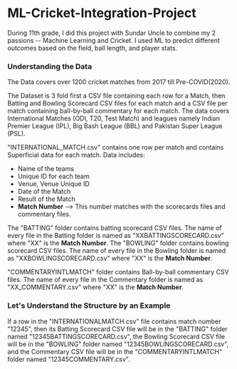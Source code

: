 # ML-Cricket-Integration-Project
During 11th grade, I did this project with Sundar Uncle to combine my 2 passions -- Machine Learning and Cricket. I used ML to predict different outcomes based on the field, ball length, and player stats.

### Understanding the Data
The Data covers over 1200 cricket matches from 2017 till Pre-COVID(2020).

The Dataset is 3 fold first a CSV file containing each row for a Match, then Batting and Bowling Scorecard CSV files for each match and a CSV file per match containing ball-by-ball commentary for each match.
The data covers International Matches (ODI, T20, Test Match) and leagues namely Indian Premier League (IPL), Big Bash League (BBL) and Pakistan Super League (PSL).

"INTERNATIONAL_MATCH.csv" contains one row per match and contains Superficial data for each match. Data includes:
- Name of the teams
- Unique ID for each team
- Venue, Venue Unique ID
- Date of the Match
- Result of the Match 
- <b>Match Number</b> --> This number matches with the scorecards files and commentary files.

The "BATTING" folder contains batting scorecard CSV files. The name of every file in the Batting folder is named as "XXBATTINGSCORECARD.csv" where "XX" is the <b>Match Number</b>.
The "BOWLING" folder contains bowling scorecard CSV files. The name of every file in the Bowling folder is named as "XXBOWLINGSCORECARD.csv" where "XX" is the <b>Match Number</b>.

"COMMENTARYINTLMATCH" folder contains Ball-by-ball commentary CSV files. The name of every file in the Commentary folder is named as "XX_COMMENTARY.csv" where "XX" is the <b>Match Number</b>.

### Let's Understand the Structure by an Example
If a row in the "INTERNATIONALMATCH.csv" file contains match number "12345", then its Batting Scorecard CSV file will be in the "BATTING" folder named "12345BATTINGSCORECARD.csv", the Bowling Scorecard CSV file will be in the "BOWLING" folder named "12345BOWLINGSCORECARD.csv", and the Commentary CSV file will be in the "COMMENTARYINTLMATCH" folder named "12345COMMENTARY.csv".
